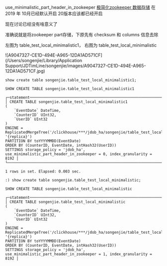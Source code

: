 use_minimalistic_part_header_in_zookeeper [极简化zookeeper 数据存储](https://github.com/ClickHouse/ClickHouse/pull/6850/files) 在 2019 年 10月已经默认开启 20版本应该都已经开启

现在讨论已经没有啥意义了

准确说就是将zookeeper part存储，下原先有 checksum 和 columns 信息去除

左图为 table_test_local_minimalistic1， 右图为 table_test_local_minimalistic

![A9047327-CE1D-494E-A965-12DA1AD571CF](/Users/songenjie/Library/Application Support/JDTimLine/songenjie/images/A9047327-CE1D-494E-A965-12DA1AD571CF.jpg)





```mysql
show create table songenjie.table_test_local_minimalistic1;

SHOW CREATE TABLE songenjie.table_test_local_minimalistic1

┌─statement──────────────────────────────────────────────────────────────────────────────────────────────────────────────────────────────────────────────────────────────────────────────────────────────────────────────────────────────────────────────────┐
│ CREATE TABLE songenjie.table_test_local_minimalistic1
(
    `EventDate` DateTime,
    `CounterID` UInt32,
    `UserID` UInt32
)
ENGINE = ReplicatedMergeTree('/clickhouse/***/jdob_ha/songenjie/table_test_local_minimalistic1/{shard}', '{replica}')
PARTITION BY toYYYYMMDD(EventDate)
ORDER BY (CounterID, EventDate, intHash32(UserID))
SETTINGS storage_policy = 'jdob_ha', use_minimalistic_part_header_in_zookeeper = 0, index_granularity = 8192 │
└────────────────────────────────────────────────────────────────────────────────────────────────────────────────────────────────────────────────────────────────────────────────────────────────────────────────────────────────────────────────────────────┘

1 rows in set. Elapsed: 0.003 sec.

:) show create table songenjie.table_test_local_minimalistic;

SHOW CREATE TABLE songenjie.table_test_local_minimalistic

┌─statement──────────────────────────────────────────────────────────────────────────────────────────────────────────────────────────────────────────────────────────────────────────────────────────────────────────────────────────────────────────────────┐
│ CREATE TABLE songenjie.table_test_local_minimalistic
(
    `EventDate` DateTime,
    `CounterID` UInt32,
    `UserID` UInt32
)
ENGINE = ReplicatedMergeTree('/clickhouse/***/jdob_ha/songenjie/table_test_local_minimalistic/{shard}', '{replica}')
PARTITION BY toYYYYMMDD(EventDate)
ORDER BY (CounterID, EventDate, intHash32(UserID))
SETTINGS storage_policy = 'jdob_ha', use_minimalistic_part_header_in_zookeeper = 1, index_granularity = 8192 │
```



